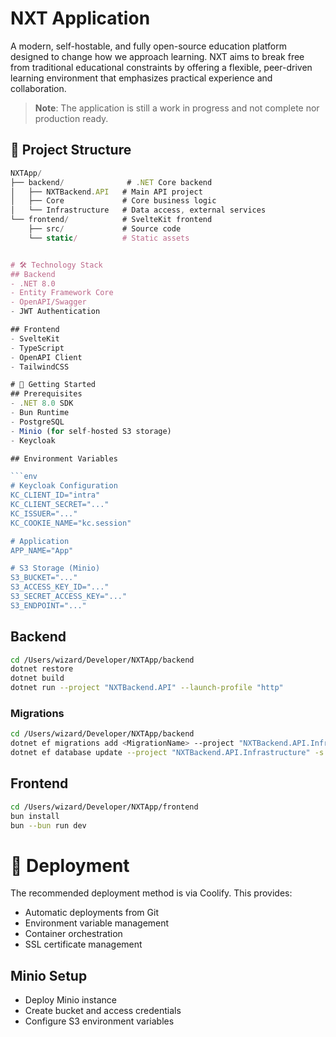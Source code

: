 # NXT Application

A modern, self-hostable, and fully open-source education platform designed to change how we approach learning. NXT aims to break free from traditional educational constraints by offering a flexible, peer-driven learning environment that emphasizes practical experience and collaboration.

> **Note**: The application is still a work in progress and not complete nor production ready.

## 🚀 Project Structure

```ts
NXTApp/
├── backend/              # .NET Core backend
│   ├── NXTBackend.API   # Main API project
│   ├── Core             # Core business logic
│   └── Infrastructure   # Data access, external services
└── frontend/            # SvelteKit frontend
    ├── src/             # Source code
    └── static/          # Static assets


# 🛠️ Technology Stack
## Backend
- .NET 8.0
- Entity Framework Core
- OpenAPI/Swagger
- JWT Authentication

## Frontend
- SvelteKit
- TypeScript
- OpenAPI Client
- TailwindCSS

# 🚦 Getting Started
## Prerequisites
- .NET 8.0 SDK
- Bun Runtime
- PostgreSQL
- Minio (for self-hosted S3 storage)
- Keycloak

## Environment Variables

```env
# Keycloak Configuration
KC_CLIENT_ID="intra"
KC_CLIENT_SECRET="..."
KC_ISSUER="..."
KC_COOKIE_NAME="kc.session"

# Application
APP_NAME="App"

# S3 Storage (Minio)
S3_BUCKET="..."
S3_ACCESS_KEY_ID="..."
S3_SECRET_ACCESS_KEY="..."
S3_ENDPOINT="..."
```

## Backend
```sh
cd /Users/wizard/Developer/NXTApp/backend
dotnet restore
dotnet build
dotnet run --project "NXTBackend.API" --launch-profile "http"
```

### Migrations

```sh
cd /Users/wizard/Developer/NXTApp/backend
dotnet ef migrations add <MigrationName> --project "NXTBackend.API.Infrastructure" -s "NXTBackend.API"
dotnet ef database update --project "NXTBackend.API.Infrastructure" -s "NXTBackend.API"
```

## Frontend

```sh
cd /Users/wizard/Developer/NXTApp/frontend
bun install
bun --bun run dev
```


# 🚀 Deployment
The recommended deployment method is via Coolify. This provides:

- Automatic deployments from Git
- Environment variable management
- Container orchestration
- SSL certificate management

## Minio Setup
- Deploy Minio instance
- Create bucket and access credentials
- Configure S3 environment variables
